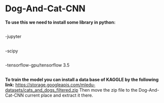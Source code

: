 # Dog-And-Cat-CNN
**To use this we need to install some library in python:**
##
-jupyter
##
-scipy
##
-tensorflow-gpu/tensorflow 3.5
##
**To train the model you can install a data base of KAGGLE by the following link:**
https://storage.googleapis.com/mledu-datasets/cats_and_dogs_filtered.zip
Then move the zip file to the Dog-And-Cat-CNN current place and extract it there.
